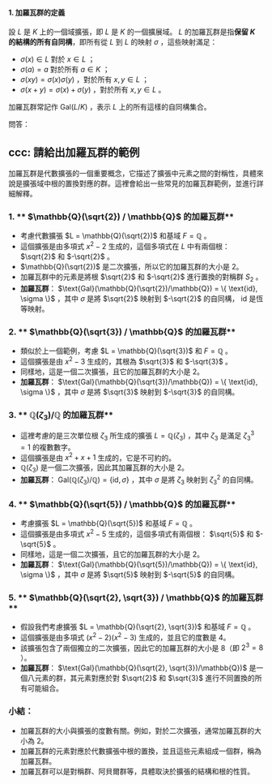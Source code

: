 #### **1. 加羅瓦群的定義**

設  $`L`$  是  $`K`$  上的一個域擴張，即  $`L`$  是  $`K`$  的一個擴展域。 $`L`$  的加羅瓦群是指**保留  $`K`$  的結構的所有自同構**，即所有從  $`L`$  到  $`L`$  的映射  $`\sigma`$ ，這些映射滿足：
-  $`\sigma(x) \in L`$  對於  $`x \in L`$ ；
-  $`\sigma(a) = a`$  對於所有  $`a \in K`$ ；
-  $`\sigma(xy) = \sigma(x)\sigma(y)`$ ，對於所有  $`x, y \in L`$ ；
-  $`\sigma(x + y) = \sigma(x) + \sigma(y)`$ ，對於所有  $`x, y \in L`$ 。

加羅瓦群常記作  $`\text{Gal}(L/K)`$ ，表示  $`L`$  上的所有這樣的自同構集合。

問答：

## ccc: 請給出加羅瓦群的範例

加羅瓦群是代數擴張的一個重要概念，它描述了擴張中元素之間的對稱性，具體來說是擴張域中根的置換對應的群。這裡會給出一些常見的加羅瓦群範例，並進行詳細解釋。

### 1. ** $`\mathbb{Q}(\sqrt{2}) / \mathbb{Q}`$  的加羅瓦群**
- 考慮代數擴張  $`L = \mathbb{Q}(\sqrt{2})`$  和基域  $`F = \mathbb{Q}`$ 。
- 這個擴張是由多項式  $`x^2 - 2`$  生成的，這個多項式在  $`L`$  中有兩個根： $`\sqrt{2}`$  和  $`-\sqrt{2}`$ 。
-  $`\mathbb{Q}(\sqrt{2})`$  是二次擴張，所以它的加羅瓦群的大小是 2。
- 加羅瓦群中的元素是將根  $`\sqrt{2}`$  和  $`-\sqrt{2}`$  進行置換的對稱群  $`S_2`$ 。
- **加羅瓦群**： $`\text{Gal}(\mathbb{Q}(\sqrt{2})/\mathbb{Q}) = \{ \text{id}, \sigma \}`$ ，其中  $`\sigma`$  是將  $`\sqrt{2}`$  映射到  $`-\sqrt{2}`$  的自同構， $`\text{id}`$  是恆等映射。

### 2. ** $`\mathbb{Q}(\sqrt{3}) / \mathbb{Q}`$  的加羅瓦群**
- 類似於上一個範例，考慮  $`L = \mathbb{Q}(\sqrt{3})`$  和  $`F = \mathbb{Q}`$ 。
- 這個擴張是由  $`x^2 - 3`$  生成的，其根為  $`\sqrt{3}`$  和  $`-\sqrt{3}`$ 。
- 同樣地，這是一個二次擴張，且它的加羅瓦群的大小是 2。
- **加羅瓦群**： $`\text{Gal}(\mathbb{Q}(\sqrt{3})/\mathbb{Q}) = \{ \text{id}, \sigma \}`$ ，其中  $`\sigma`$  是將  $`\sqrt{3}`$  映射到  $`-\sqrt{3}`$  的自同構。

### 3. ** $`\mathbb{Q}(\zeta_3) / \mathbb{Q}`$  的加羅瓦群**
- 這裡考慮的是三次單位根  $`\zeta_3`$  所生成的擴張  $`L = \mathbb{Q}(\zeta_3)`$ ，其中  $`\zeta_3`$  是滿足  $`\zeta_3^3 = 1`$  的複數數字。
- 這個擴張是由  $`x^2 + x + 1`$  生成的，它是不可約的。
-  $`\mathbb{Q}(\zeta_3)`$  是一個二次擴張，因此其加羅瓦群的大小是 2。
- **加羅瓦群**： $`\text{Gal}(\mathbb{Q}(\zeta_3)/\mathbb{Q}) = \{ \text{id}, \sigma \}`$ ，其中  $`\sigma`$  是將  $`\zeta_3`$  映射到  $`\zeta_3^2`$  的自同構。

### 4. ** $`\mathbb{Q}(\sqrt{5}) / \mathbb{Q}`$  的加羅瓦群**
- 考慮擴張  $`L = \mathbb{Q}(\sqrt{5})`$  和基域  $`F = \mathbb{Q}`$ 。
- 這個擴張是由多項式  $`x^2 - 5`$  生成的，這個多項式有兩個根： $`\sqrt{5}`$  和  $`-\sqrt{5}`$ 。
- 同樣地，這是一個二次擴張，且它的加羅瓦群的大小是 2。
- **加羅瓦群**： $`\text{Gal}(\mathbb{Q}(\sqrt{5})/\mathbb{Q}) = \{ \text{id}, \sigma \}`$ ，其中  $`\sigma`$  是將  $`\sqrt{5}`$  映射到  $`-\sqrt{5}`$  的自同構。

### 5. ** $`\mathbb{Q}(\sqrt{2}, \sqrt{3}) / \mathbb{Q}`$  的加羅瓦群**
- 假設我們考慮擴張  $`L = \mathbb{Q}(\sqrt{2}, \sqrt{3})`$  和基域  $`F = \mathbb{Q}`$ 。
- 這個擴張是由多項式  $`(x^2 - 2)(x^2 - 3)`$  生成的，並且它的度數是 4。
- 該擴張包含了兩個獨立的二次擴張，因此它的加羅瓦群的大小是 8（即  $`2^3 = 8`$ ）。
- **加羅瓦群**： $`\text{Gal}(\mathbb{Q}(\sqrt{2}, \sqrt{3})/\mathbb{Q})`$  是一個八元素的群，其元素對應於對  $`\sqrt{2}`$  和  $`\sqrt{3}`$  進行不同置換的所有可能組合。

### 小結：
- 加羅瓦群的大小與擴張的度數有關。例如，對於二次擴張，通常加羅瓦群的大小為 2。
- 加羅瓦群的元素對應於代數擴張中根的置換，並且這些元素組成一個群，稱為加羅瓦群。
- 加羅瓦群可以是對稱群、阿貝爾群等，具體取決於擴張的結構和根的性質。